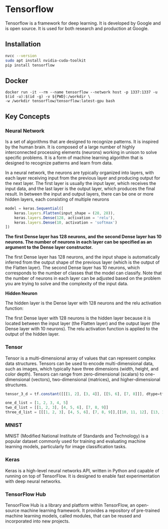 # Tensorflow

Tensorflow is a framework for deep learning. It is developed by Google and is open source. It is used for both research
and production at Google.

## Installation

```bash
nvcc --version
sudo apt install nvidia-cuda-toolkit
pip install tensorflow
```

## Docker

```
docker run -it --rm --name tensorflow --network host -p 1337:1337 -u $(id -u):$(id -g) -v ${PWD}:/workdir \
-w /workdir tensorflow/tensorflow:latest-gpu bash
```

## Key Concepts

### Neural Network

Is a set of algorithms that are designed to recognize patterns. It is inspired by the human brain. It is composed of a
large number of highly interconnected processing elements (neurons) working in unison to solve specific problems.
It is a form of machine learning algorithm that is designed to recognize patterns and learn from data.

In a neural network, the neurons are typically organized into layers, with each layer receiving input from the previous
layer and producing output for the next layer. The first layer is usually the input layer, which receives the input
data, and the last layer is the output layer, which produces the final result. In between the input and output layers,
there can be one or more hidden layers, each consisting of multiple neurons

```jsx
model = keras.Sequential([
    keras.layers.Flatten(input_shape = (28, 28)),
    keras.layers.Dense(128, activation = 'relu'),
    keras.layers.Dense(10, activation = 'softmax')
])
```

**The first Dense layer has 128 neurons, and the second Dense layer has 10 neurons. The number
of neurons in each layer can be specified as an argument to the Dense layer constructor.**

The first Dense layer has 128 neurons, and the input shape is automatically inferred from the output shape of the
previous layer (which is the output of the Flatten layer).
The second Dense layer has 10 neurons, which corresponds to the number of classes that the model can classify.
Note that the number of neurons in each layer can be adjusted based on the problem you are trying to solve and the
complexity of the input data.

**Hidden Neuron**

The hidden layer is the Dense layer with 128 neurons and the relu activation function:

The first Dense layer with 128 neurons is the hidden layer because it is located between the input layer (the Flatten
layer) and the output layer (the Dense layer with 10 neurons). The relu activation function is applied to the output of
the hidden layer.

### Tensor

Tensor is a multi-dimensional array of values that can represent complex data structures. Tensors
can be used to encode multi-dimensional data, such as images, which typically have three dimensions (width, height, and
color depth). Tensors can range from zero-dimensional (scalars) to one-dimensional (vectors),
two-dimensional (matrices), and higher-dimensional structures.

```jsx
tensor_3_d = tf.constant([[[1, 2], [3, 4]], [[5, 6], [7, 8]]], dtype=tf.float32)

one_d_list = [1, 2, 3, 4, 5]
two_d_list = [[1, 2, 3], [4, 5, 6], [7, 8, 9]]
three_d_list = [[[1, 2, 3], [4, 5, 6], [7, 8, 9]],[[10, 11, 12], [13, 14, 15], [16, 17, 18]]]
```

### MNIST

MNIST (Modified National Institute of Standards and Technology) is a popular dataset commonly used for training and
evaluating machine learning models, particularly for image classification tasks.

### Keras

Keras is a high-level neural networks API, written in Python and capable of running on top of TensorFlow. It is designed
to enable fast experimentation with deep neural networks.

### TensorFlow Hub

TensorFlow Hub is a library and platform within TensorFlow, an open-source machine learning framework. It provides a
repository of pre-trained machine learning models, called modules, that can be reused and incorporated into new
projects. 
